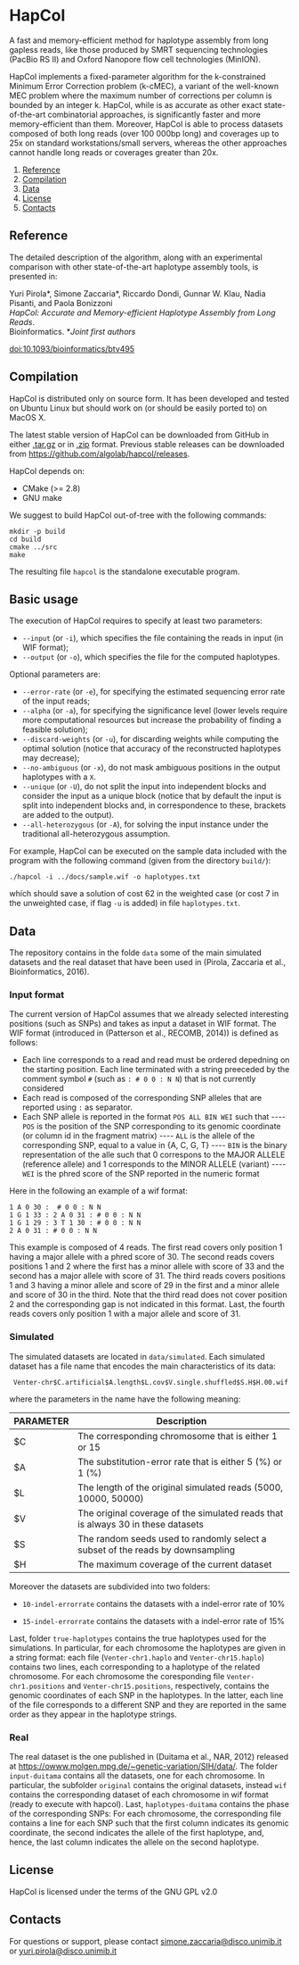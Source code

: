 
  HapCol
==========

A fast and memory-efficient method for haplotype assembly from long gapless
reads, like those produced by SMRT sequencing technologies (PacBio RS II) and
Oxford Nanopore flow cell technologies (MinION).

HapCol implements a fixed-parameter algorithm for the k-constrained Minimum
Error Correction problem (k-cMEC), a variant of the well-known MEC problem where
the maximum number of corrections per column is bounded by an integer k.
HapCol, while is as accurate as other exact state-of-the-art combinatorial approaches,
is significantly faster and more memory-efficient than them.
Moreover, HapCol is able to process datasets composed of both long reads (over
100 000bp long) and coverages up to 25x on standard workstations/small servers,
whereas the other approaches cannot handle long reads or coverages greater than 20x.

   1. [Reference](#ref)
   2. [Compilation](#comp)
   3. [Data](#data)
   4. [License](#lic)
   5. [Contacts](#cont)

## <a name="ref"></a>Reference ##

The detailed description of the algorithm, along with an experimental comparison
with other state-of-the-art haplotype assembly tools, is presented in:

Yuri Pirola*, Simone Zaccaria*, Riccardo Dondi, Gunnar W. Klau, Nadia Pisanti, and Paola Bonizzoni  
_HapCol: Accurate and Memory-efficient Haplotype Assembly from Long Reads_.  
Bioinformatics.
*_Joint first authors_

[doi:10.1093/bioinformatics/btv495](http://bioinformatics.oxfordjournals.org/cgi/content/abstract/btv495?ijkey=2dl7qCgbFQ9eHFj)


## <a name="comp"></a>Compilation ##

HapCol is distributed only on source form.
It has been developed and tested on Ubuntu Linux but should work on (or should
be easily ported to) on MacOS X.

The latest stable version of HapCol can be downloaded from GitHub in either
[.tar.gz](https://github.com/algolab/hapcol/tarball/master) or in
[.zip](https://github.com/algolab/hapcol/zipball/master) format.
Previous stable releases can be downloaded from
<https://github.com/algolab/hapcol/releases>.

HapCol depends on:

- CMake (>= 2.8)
- GNU make

We suggest to build HapCol out-of-tree with the following commands:

    mkdir -p build
    cd build
    cmake ../src
    make

The resulting file `hapcol` is the standalone executable program.

## <a name="bus"></a>Basic usage ##

The execution of HapCol requires to specify at least two parameters:

- `--input` (or `-i`), which specifies the file containing the reads in input (in
  WIF format);
- `--output` (or `-o`), which specifies the file for the computed haplotypes.

Optional parameters are:

- `--error-rate` (or `-e`), for specifying the estimated sequencing error rate
  of the input reads;
- `--alpha` (or `-a`), for specifying the significance level (lower levels
  require more computational resources but increase the probability of finding a
  feasible solution);
- `--discard-weights` (or `-u`), for discarding weights while computing the
  optimal solution (notice that accuracy of the reconstructed haplotypes may
  decrease);
- `--no-ambiguous` (or `-x`), do not mask ambiguous positions in the output
  haplotypes with a `X`.
- `--unique` (or `-U`), do not split the input into independent blocks and
  consider the input as a unique block (notice that by default the input is
  split into independent blocks and, in correspondence to these, brackets
  are added to the output).
- `--all-heterozygous` (or `-A`), for solving the input instance under the
  traditional all-heterozygous assumption.

For example, HapCol can be executed on the sample data included with the program
with the following command (given from the directory `build/`):

    ./hapcol -i ../docs/sample.wif -o haplotypes.txt

which should save a solution of cost 62 in the weighted case (or cost 7 in
the unweighted case, if flag `-u` is added) in file `haplotypes.txt`.


## <a name="data"></a>Data ##

The repository contains in the folde `data` some of the main simulated datasets and the real dataset that have been used in (Pirola, Zaccaria et al., Bioinformatics, 2016).

### Input format ###

The current version of HapCol assumes that we already selected interesting positions (such as SNPs) and takes as input a dataset in WIF format.
The WIF format (introduced in (Patterson et al., RECOMB, 2014)) is defined as follows:

- Each line corresponds to a read and read must be ordered depedning on the starting position. Each line terminated with a string preeceded by the comment symbol `#` (such as `: # 0 0 : N N`) that is not currently considered
- Each read is composed of the corresponding SNP alleles that are reported using `:` as separator.
- Each SNP allele is reported in the format `POS ALL BIN WEI` such that 
---- `POS` is the position of the SNP corresponding to its genomic coordinate (or column id in the fragment matrix)
---- `ALL` is the allele of the corresponding SNP, equal to a value in {A, C, G, T}
---- `BIN` is the binary representation of the alle such that 0 correspons to the MAJOR ALLELE (reference allele) and 1 corresponds to the MINOR ALLELE (variant)
---- `WEI` is the phred score of the SNP reported in the numeric format

Here in the following an example of a wif format:

    1 A 0 30 :  # 0 0 : N N
    1 G 1 33 : 2 A 0 31 : # 0 0 : N N
    1 G 1 29 : 3 T 1 30 : # 0 0 : N N
    2 A 0 31 : # 0 0 : N N

This example is composed of 4 reads. The first read covers only position 1 having a major allele with a phred score of 30.
The second reads covers positions 1 and 2 where the first has a minor allele with score of 33 and the second has a major allele with score of 31.
The third reads covers positions 1 and 3 having a minor allele and score of 29 in the first and a minor allele and score of 30 in the third.
Note that the third read does not cover position 2 and the corresponding gap is not indicated in this format.
Last, the fourth reads covers only position 1 with a major allele and score of 31. 


### Simulated ###

The simulated datasets are located in `data/simulated`. Each simulated dataset has a file name that encodes the main characteristics of its data:

     Venter-chr$C.artificial$A.length$L.cov$V.single.shuffled$S.H$H.00.wif

where the parameters in the name have the following meaning:

| PARAMETER | Description                                                                      |
|-----------|----------------------------------------------------------------------------------|
| $C        | The corresponding chromosome that is either 1 or 15                              |
| $A        | The substitution-error rate that is either 5 (%) or 1 (%)                        |
| $L        | The length of the original simulated reads (5000, 10000, 50000)                  |
| $V        | The original coverage of the simulated reads that is always 30 in these datasets |
| $S        | The random seeds used to randomly select a subset of the reads by downsampling   |
| $H        | The maximum coverage of the current dataset                                      |

Moreover the datasets are subdivided into two folders:

- `10-indel-errorrate` contains the datasets with a indel-error rate of 10%

- `15-indel-errorrate` contains the datasets with a indel-error rate of 15%

Last, folder `true-haplotypes` contains the true haplotypes used for the simulations. In particular, for each chromosome the haplotypes are given in a string format: each file (`Venter-chr1.haplo` and `Venter-chr15.haplo`) contains two lines, each corresponding to a haplotype of the related chromosome.
For each chromosome the coresponding file `Venter-chr1.positions` and `Venter-chr15.positions`, respectively, contains the genomic coordinates of each SNP in the haplotypes.
In the latter, each line of the file corresponds to a different SNP and they are reported in the same order as they appear in the haplotype strings.

### Real ###

The real dataset is the one published in (Duitama et al., NAR, 2012) released at https://owww.molgen.mpg.de/~genetic-variation/SIH/data/.
The folder `input-duitama` contains all the datasets, one for each chromosome.
In particular, the subfolder `original` contains the original datasets, instead `wif` contains the corresponding dataset of each chromosome in wif format (ready to execute with hapcol).
Last, `haplotypes-duitama` contains the phase of the corresponding SNPs: For each chromosome, the corresponding file contains a line for each SNP such that the first column indicates its genomic coordinate, the second indicates the allele of the first haplotype, and, hence, the last column indicates the allele on the second haplotype.



## <a name="lic"></a>License ##

HapCol is licensed under the terms of the GNU GPL v2.0


## <a name="cont"></a>Contacts ##

For questions or support, please contact <simone.zaccaria@disco.unimib.it>
or <yuri.pirola@disco.unimib.it>
